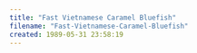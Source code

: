 ```yaml
---
title: "Fast Vietnamese Caramel Bluefish"
filename: "Fast-Vietnamese-Caramel-Bluefish"
created: 1989-05-31 23:58:19
---
```

